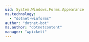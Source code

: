 ```yaml
---
uid: System.Windows.Forms.Appearance
ms.technology: 
  - "dotnet-winforms"
author: "dotnet-bot"
ms.author: "dotnetcontent"
manager: "wpickett"
---
```

